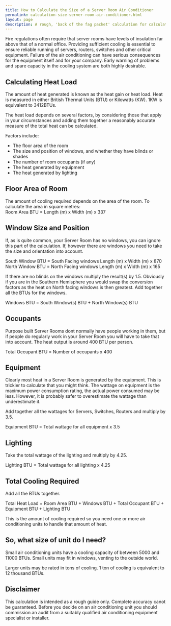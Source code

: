 ```yaml
---
title: How to Calculate the Size of a Server Room Air Conditioner
permalink: calculation-size-server-room-air-conditioner.html
layout: page
description: A rough, 'back of the fag packet' calculation for calculating the size of your server room air conditioner.
---
```


Fire regulations often require that server rooms have levels of insulation far above that of a normal office. Providing sufficient cooling is essential to ensure reliable running of servers, routers, switches and other critical equipment. Failure of the air conditioning can have serious consequences for the equipment itself and for your company. Early warning of problems and spare capacity in the cooling system are both highly desirable.

## Calculating Heat Load

The amount of heat generated is known as the heat gain or heat load. Heat is measured in either British Thermal Units (BTU) or Kilowatts (KW). 1KW is equivalent to 3412BTUs.

The heat load depends on several factors, by considering those that apply in your circumstances and adding them together a reasonably accurate measure of the total heat can be calculated.

Factors include:

* The floor area of the room
* The size and position of windows, and whether they have blinds or shades
* The number of room occupants (if any)
* The heat generated by equipment
* The heat generated by lighting

## Floor Area of Room

The amount of cooling required depends on the area of the room. To calculate the area in square metres:  
Room Area BTU = Length (m) x Width (m) x 337

## Window Size and Position

If, as is quite common, your Server Room has no windows, you can ignore this part of the calculation. If, however there are windows you need to take the size and orientation into account.

South Window BTU = South Facing windows Length (m) x Width (m) x 870  
North Window BTU = North Facing windows Length (m) x Width (m) x 165

If there are no blinds on the windows multiply the result(s) by 1.5. Obviously if you are in the Southern Hemisphere you would swap the conversion factors as the heat on North facing windows is then greatest.  Add together all the BTUs for the windows.

Windows BTU = South Window(s) BTU + North Window(s) BTU

## Occupants

Purpose built Server Rooms dont normally have people working in them, but if people do regularly work in your Server Room you will have to take that into account. The heat output is around 400 BTU per person.

Total Occupant BTU = Number of occupants x 400

## Equipment

Clearly most heat in a Server Room is generated by the equipment. This is trickier to calculate that you might think. The wattage on equipment is the maximum power consumption rating, the actual power consumed may be less. However, it is probably safer to overestimate the wattage than underestimate it.

Add together all the wattages for Servers, Switches, Routers and multiply by 3.5.

Equipment BTU = Total wattage for all equipment x 3.5

## Lighting

Take the total wattage of the lighting and multiply by 4.25.

Lighting BTU = Total wattage for all lighting x 4.25

## Total Cooling Required

Add all the BTUs together.

Total Heat Load = Room Area BTU + Windows BTU + Total Occupant BTU + Equipment BTU + Lighting BTU

This is the amount of cooling required so you need one or more air conditioning units to handle that amount of heat.

## So, what size of unit do I need?

Small air conditioning units have a cooling capacity of between 5000 and 11000 BTUs. Small units may fit in windows, venting to the outside world.

Larger units may be rated in tons of cooling. 1 ton of cooling is equivalent to 12 thousand BTUs.

## Disclaimer

This calculation is intended as a rough guide only. Complete accuracy canot be guaranteed. Before you decide on an air conditioning unit you should commission an audit from a suitably qualified air conditioning equipment specialist or installer.

